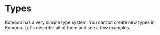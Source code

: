 # Types

Komodo has a very simple type system. You cannot create new types in Komodo. Let's describe all of them and see a few examples.
